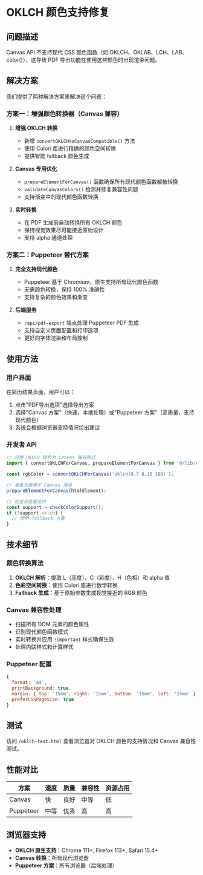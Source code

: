# OKLCH 颜色支持修复

## 问题描述

Canvas API 不支持现代 CSS 颜色函数（如 OKLCH、OKLAB、LCH、LAB、color()），这导致 PDF 导出功能在使用这些颜色时出现渲染问题。

## 解决方案

我们提供了两种解决方案来解决这个问题：

### 方案一：增强颜色转换器（Canvas 兼容）

1. **增强 OKLCH 转换**
   - 新增 `convertOKLCHtoCanvasCompatible()` 方法
   - 使用 Culori 库进行精确的颜色空间转换
   - 提供智能 fallback 颜色生成

2. **Canvas 专用优化**
   - `prepareElementForCanvas()` 函数确保所有现代颜色函数都被转换
   - `validateCanvasColors()` 检测并修复兼容性问题
   - 支持渐变中的现代颜色函数转换

3. **实时转换**
   - 在 PDF 生成前自动转换所有 OKLCH 颜色
   - 保持视觉效果尽可能接近原始设计
   - 支持 alpha 通道处理

### 方案二：Puppeteer 替代方案

1. **完全支持现代颜色**
   - Puppeteer 基于 Chromium，原生支持所有现代颜色函数
   - 无需颜色转换，保持 100% 准确性
   - 支持复杂的颜色效果和渐变

2. **后端服务**
   - `/api/pdf-export` 端点处理 Puppeteer PDF 生成
   - 支持自定义页面配置和打印选项
   - 更好的字体渲染和布局控制

## 使用方法

### 用户界面

在简历结果页面，用户可以：

1. 点击"PDF导出选项"选择导出方案
2. 选择"Canvas 方案"（快速，本地处理）或"Puppeteer 方案"（高质量，支持现代颜色）
3. 系统会根据浏览器支持情况给出建议

### 开发者 API

```typescript
// 转换 OKLCH 颜色为 Canvas 兼容格式
import { convertOKLCHForCanvas, prepareElementForCanvas } from '@/lib/color-converter';

const rgbColor = convertOKLCHForCanvas('oklch(0.7 0.15 180)');

// 准备元素用于 Canvas 渲染
prepareElementForCanvas(htmlElement);

// 检查浏览器支持
const support = checkColorSupport();
if (!support.oklch) {
  // 使用 fallback 方案
}
```

## 技术细节

### 颜色转换算法

1. **OKLCH 解析**：提取 L（亮度）、C（彩度）、H（色相）和 alpha 值
2. **色彩空间转换**：使用 Culori 库进行数学转换
3. **Fallback 生成**：基于原始参数生成视觉接近的 RGB 颜色

### Canvas 兼容性处理

- 扫描所有 DOM 元素的颜色属性
- 识别现代颜色函数模式
- 实时转换并应用 `!important` 样式确保生效
- 处理内联样式和计算样式

### Puppeteer 配置

```javascript
{
  format: 'A4',
  printBackground: true,
  margin: { top: '15mm', right: '15mm', bottom: '15mm', left: '15mm' },
  preferCSSPageSize: true
}
```

## 测试

访问 `/oklch-test.html` 查看浏览器对 OKLCH 颜色的支持情况和 Canvas 兼容性测试。

## 性能对比

| 方案 | 速度 | 质量 | 兼容性 | 资源占用 |
|------|------|------|--------|----------|
| Canvas | 快 | 良好 | 中等 | 低 |
| Puppeteer | 中等 | 优秀 | 高 | 高 |

## 浏览器支持

- **OKLCH 原生支持**：Chrome 111+, Firefox 113+, Safari 15.4+
- **Canvas 转换**：所有现代浏览器
- **Puppeteer 方案**：所有浏览器（后端处理）
